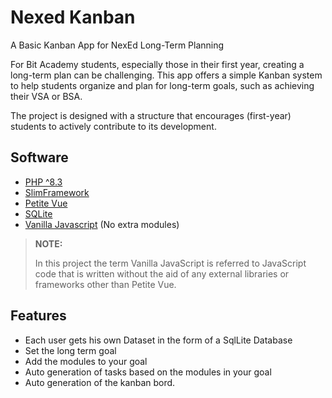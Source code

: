 # Nexed Kanban
A Basic Kanban App for NexEd Long-Term Planning

For Bit Academy students, especially those in their first year, creating a long-term plan can be challenging. This app offers a simple Kanban system to help students organize and plan for long-term goals, such as achieving their VSA or BSA.

The project is designed with a structure that encourages (first-year) students to actively contribute to its development.

## Software

- [PHP ^8.3](https://www.php.net/archive/2024.php#2024-09-26-1)
- [SlimFramework](https://www.slimframework.com/)
- [Petite Vue](https://github.com/vuejs/petite-vue)
- [SQLite](https://www.sqlite.org/)
- [Vanilla Javascript](https://developer.mozilla.org/) (No extra modules)

> **NOTE:**
> 
> In this project the term Vanilla JavaScript is referred to JavaScript code that is written without the aid of any external libraries or frameworks other than Petite Vue. 
 
## Features
- Each user gets his own Dataset in the form of a SqlLite Database
- Set the long term goal
- Add the modules to your goal
- Auto generation of tasks based on the modules in your goal
- Auto generation of the kanban bord.
